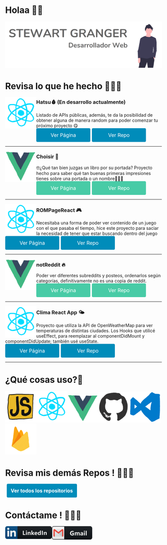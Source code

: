 # Holaa 👋🏻

<img src="/images/landingimage.png" />

<h1> Revisa lo que he hecho 👨🏻‍💻</h1>

 <p>
  <img width="100" height="100" align='left'src="images/react.gif" >
</p>
 
### Hatsu🩸 (En desarrollo actualmente)

Listado de APIs públicas, además, te da la posibilidad de obtener alguna de manera random para poder comenzar tu próximo proyecto 😋<br>
<a href="https://github.com/StewartGF/hatsu" style="width:150px;  background-color: #008CBA; border: none; color: white; padding: 12px; border-radius:4px; text-align: center; text-decoration: none; display: inline-block; font-size: 16px;">Ver Página</a><a href="https://github.com/StewartGF/hatsu" style="width:150px; margin:0 5px; background-color: #008CBA; border: none; color: white; padding: 12px; border-radius:4px; text-align: center; text-decoration: none; display: inline-block; font-size: 16px;">Ver Repo</a>

---

 <p>
  <img width="100" height="100" align='left'src="images/vue.gif" >
</p>
 
### Choisir 🎴

🤓¿Qué tan bien juzgas un libro por su portada? Proyecto hecho para saber qué tan buenas primeras impresiones tienes sobre una portada o un nombre🤗🤗🤗<br>
<a href="https://choisir-stewartgf.netlify.app/" style="width:150px;  background-color: #48CBA6; border: none; color: white; padding: 12px; border-radius:4px; text-align: center; text-decoration: none; display: inline-block; font-size: 16px;">Ver Página</a><a href="https://github.com/StewartGF/choisir" style="width:150px; margin:0 5px; background-color: #48CBA6; border: none; color: white; padding: 12px; border-radius:4px; text-align: center; text-decoration: none; display: inline-block; font-size: 16px;">Ver Repo</a>

---

 <p>
  <img width="100" height="100" align='left'src="images/react.gif" >
</p>
 
### ROMPageReact 🎮

Necesitaba una forma de poder ver contenido de un juego con el que pasaba el tiempo, hice este proyecto para saciar la necesidad de tener que estar buscando dentro del juego<br>
<a href="https://StewartGF.github.io/ROMPage-React" style="width:150px;  background-color: #008CBA; border: none; color: white; padding: 12px; border-radius:4px; text-align: center; text-decoration: none; display: inline-block; font-size: 16px;">Ver Página</a><a href="https://github.com/StewartGF/ROMPage-React" style="width:150px; margin:0 5px; background-color: #008CBA; border: none; color: white; padding: 12px; border-radius:4px; text-align: center; text-decoration: none; display: inline-block; font-size: 16px;">Ver Repo</a>

---

 <p>
  <img width="100" height="100" align='left'src="images/vue.gif" >
</p>
 
### notReddit 🔥

Poder ver diferentes subreddits y posteos, ordenarlos según categorías, definitivamente no es una copia de reddit.<br>
<a href="https://notreddit-stewartgf.netlify.com" style="width:150px;  background-color: #48CBA6; border: none; color: white; padding: 12px; border-radius:4px; text-align: center; text-decoration: none; display: inline-block; font-size: 16px;">Ver Página</a><a href="https://github.com/StewartGF/notreddit" style="width:150px; margin:0 5px; background-color: #48CBA6; border: none; color: white; padding: 12px; border-radius:4px; text-align: center; text-decoration: none; display: inline-block; font-size: 16px;">Ver Repo</a>

---

 <p>
  <img width="100" height="100" align='left'src="images/react.gif" >
</p>
 
### Clima React App 🌤

Proyecto que utiliza la API de OpenWeatherMap para ver temperaturas de distintas ciudades. Los Hooks que utilicé useEffect, para reemplazar al componentDidMount y componentDidUpdate; también usé useState.<br>
<a href="https://stewartgf.github.io/Clima-App-React/" style="width:150px;  background-color: #008CBA; border: none; color: white; padding: 12px; border-radius:4px; text-align: center; text-decoration: none; display: inline-block; font-size: 16px;">Ver Página</a><a href="https://github.com/StewartGF/Clima-App-React" style="width:150px; margin:0 5px; background-color: #008CBA; border: none; color: white; padding: 12px; border-radius:4px; text-align: center; text-decoration: none; display: inline-block; font-size: 16px;">Ver Repo</a>

---

# ¿Qué cosas uso?🤔

<p>
  <img src="images/javascript.gif" width="100"><img src="images/react.gif" width="100"><img src="images/vue.gif" width="100"><img src="images/github.gif" width="100"><img src="images/vscode.gif" width="100"><img src="images/firebase.gif" width="100">
</p>

# Revisa mis demás Repos ! 👨🏻‍💻

<a href="https://github.com/StewartGF?tab=repositories" style="width:40%; font-weight:bold; margin:0 5px; background-color: #008CBA; border: none; color: white; padding: 12px; border-radius:4px; text-align: center; text-decoration: none; display: inline-block; font-size: 16px;">Ver todos los repositorios</a>

# Contáctame ! 🧙🏻‍♂️

<a href="https://www.linkedin.com/in/stewart-granger-flores/">
  <img align="left" alt="Linkedin" width="150" hight="100" src="./images/linkedin.png" />
<a href="mailto:stewart.grngrf@gmail.com">
 <img align="left" alt="Gmail" width="130" hight="100" src="./images/gmail.png" />
</a>
</br>
